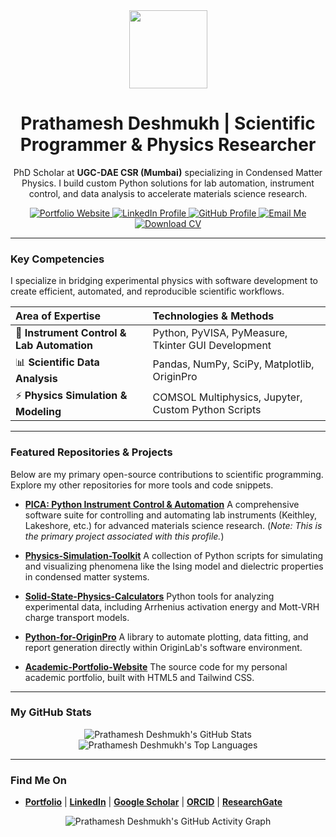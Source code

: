 <div id="header" align="center">
  <img src="https://media.giphy.com/media/qgQUggAC3Pfv687qPC/giphy.gif" width="125"/>
  
  # Prathamesh Deshmukh | Scientific Programmer & Physics Researcher 
  
  <p>
    PhD Scholar at <b>UGC-DAE CSR (Mumbai)</b> specializing in Condensed Matter Physics. I build custom Python solutions for lab automation, instrument control, and data analysis to accelerate materials science research.
  </p>
  
  <div>
    <a href="https://prathameshdeshmukh.site/" target="_blank">
      <img src="https://img.shields.io/badge/Portfolio-6C93C4?style=for-the-badge&logo=website&logoColor=white" alt="Portfolio Website"/>
    </a>
    <a href="https://in.linkedin.com/in/prathamesh-k-deshmukh" target="_blank">
      <img src="https://img.shields.io/badge/LinkedIn-0077B5?style=for-the-badge&logo=linkedin&logoColor=white" alt="LinkedIn Profile"/>
    </a>
    <a href="https://github.com/prathameshnium" target="_blank">
      <img src="https://img.shields.io/badge/GitHub-181717?style=for-the-badge&logo=github&logoColor=white" alt="GitHub Profile"/>
    </a>
     <a href="mailto:prathameshnium@duck.com">
      <img src="https://img.shields.io/badge/Email_Me-DD4B39?style=for-the-badge&logo=gmail&logoColor=white" alt="Email Me"/>
    </a>
    <a href="https://prathameshdeshmukh.site/pages/cv.html" target="_blank">
      <img src="https://img.shields.io/badge/Download_CV-F6AD55?style=for-the-badge&logo=read-the-docs&logoColor=white" alt="Download CV"/>
    </a>
  </div>
</div>

---

### Key Competencies

I specialize in bridging experimental physics with software development to create efficient, automated, and reproducible scientific workflows.

| Area of Expertise | Technologies & Methods |
| :--- | :--- |
| 🔬 **Instrument Control & Lab Automation** | Python, PyVISA, PyMeasure, Tkinter GUI Development |
| 📊 **Scientific Data Analysis** | Pandas, NumPy, SciPy, Matplotlib, OriginPro |
| ⚡ **Physics Simulation & Modeling** | COMSOL Multiphysics, Jupyter, Custom Python Scripts |

---

### Featured Repositories & Projects

Below are my primary open-source contributions to scientific programming. Explore my other repositories for more tools and code snippets.

- **[PICA: Python Instrument Control & Automation](https://github.com/prathameshnium/PICA-Python-Instrument-Control-and-Automation)** A comprehensive software suite for controlling and automating lab instruments (Keithley, Lakeshore, etc.) for advanced materials science research. (*Note: This is the primary project associated with this profile.*)

- **[Physics-Simulation-Toolkit](https://github.com/prathameshnium/Physics-Simulation-Toolkit)** A collection of Python scripts for simulating and visualizing phenomena like the Ising model and dielectric properties in condensed matter systems.

- **[Solid-State-Physics-Calculators](https://github.com/prathameshnium/Solid-State-Physics-Calculators)** Python tools for analyzing experimental data, including Arrhenius activation energy and Mott-VRH charge transport models.

- **[Python-for-OriginPro](https://github.com/prathameshnium/Python-for-OriginPro)** A library to automate plotting, data fitting, and report generation directly within OriginLab's software environment.

- **[Academic-Portfolio-Website](https://github.com/prathameshnium/Prathamesh_Deshmukh)** The source code for my personal academic portfolio, built with HTML5 and Tailwind CSS.

---

### My GitHub Stats

<p align="center">
  <img align="center" src="https://github-readme-stats.vercel.app/api?username=prathameshnium&show_icons=true&locale=en&theme=tokyonight&hide_border=true&count_private=true" alt="Prathamesh Deshmukh's GitHub Stats" />
  <img align="center" src="https://github-readme-stats.vercel.app/api/top-langs?username=prathameshnium&show_icons=true&locale=en&layout=compact&theme=tokyonight&hide_border=true" alt="Prathamesh Deshmukh's Top Languages" />
</p>

---
### Find Me On

- **[Portfolio](https://prathameshdeshmukh.site/)** | **[LinkedIn](https://in.linkedin.com/in/prathamesh-k-deshmukh)** | **[Google Scholar](https://scholar.google.com/citations?user=DJgzI30AAAAJ&hl=en&oi=ao)** | **[ORCID](https://orcid.org/0009-0008-3278-0837)** | **[ResearchGate](https://www.researchgate.net/profile/Prathamesh-Deshmukh-6)**

<div align="center">
  <img src="https://github-readme-activity-graph.vercel.app/graph?username=prathameshnium&theme=tokyo-night&hide_border=true&hide_title=false&area=true&bg_color=1a1b27&line=6C93C4&point=A6CE39" alt="Prathamesh Deshmukh's GitHub Activity Graph" />
</div>
